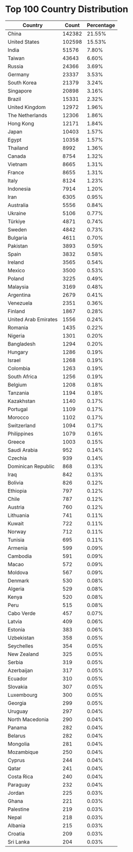 # Top 100 Country Distribution
| Country | Count | Percentage |
|----|----|----|
| China | 142382 | 21.55% |
| United States | 102598 | 15.53% |
| India | 51576 | 7.80% |
| Taiwan | 43643 | 6.60% |
| Russia | 24366 | 3.69% |
| Germany | 23337 | 3.53% |
| South Korea | 21379 | 3.24% |
| Singapore | 20898 | 3.16% |
| Brazil | 15331 | 2.32% |
| United Kingdom | 12972 | 1.96% |
| The Netherlands | 12306 | 1.86% |
| Hong Kong | 12171 | 1.84% |
| Japan | 10403 | 1.57% |
| Egypt | 10358 | 1.57% |
| Thailand | 8992 | 1.36% |
| Canada | 8754 | 1.32% |
| Vietnam | 8665 | 1.31% |
| France | 8655 | 1.31% |
| Italy | 8124 | 1.23% |
| Indonesia | 7914 | 1.20% |
| Iran | 6305 | 0.95% |
| Australia | 5556 | 0.84% |
| Ukraine | 5106 | 0.77% |
| Türkiye | 4871 | 0.74% |
| Sweden | 4842 | 0.73% |
| Bulgaria | 4611 | 0.70% |
| Pakistan | 3893 | 0.59% |
| Spain | 3832 | 0.58% |
| Ireland | 3565 | 0.54% |
| Mexico | 3500 | 0.53% |
| Poland | 3225 | 0.49% |
| Malaysia | 3169 | 0.48% |
| Argentina | 2679 | 0.41% |
| Venezuela | 2351 | 0.36% |
| Finland | 1867 | 0.28% |
| United Arab Emirates | 1556 | 0.24% |
| Romania | 1435 | 0.22% |
| Nigeria | 1301 | 0.20% |
| Bangladesh | 1294 | 0.20% |
| Hungary | 1286 | 0.19% |
| Israel | 1268 | 0.19% |
| Colombia | 1263 | 0.19% |
| South Africa | 1256 | 0.19% |
| Belgium | 1208 | 0.18% |
| Tanzania | 1194 | 0.18% |
| Kazakhstan | 1140 | 0.17% |
| Portugal | 1109 | 0.17% |
| Morocco | 1102 | 0.17% |
| Switzerland | 1094 | 0.17% |
| Philippines | 1079 | 0.16% |
| Greece | 1003 | 0.15% |
| Saudi Arabia | 952 | 0.14% |
| Czechia | 939 | 0.14% |
| Dominican Republic | 868 | 0.13% |
| Iraq | 842 | 0.13% |
| Bolivia | 826 | 0.12% |
| Ethiopia | 797 | 0.12% |
| Chile | 787 | 0.12% |
| Austria | 760 | 0.12% |
| Lithuania | 741 | 0.11% |
| Kuwait | 722 | 0.11% |
| Norway | 712 | 0.11% |
| Tunisia | 695 | 0.11% |
| Armenia | 599 | 0.09% |
| Cambodia | 591 | 0.09% |
| Macao | 572 | 0.09% |
| Moldova | 567 | 0.09% |
| Denmark | 530 | 0.08% |
| Algeria | 529 | 0.08% |
| Kenya | 520 | 0.08% |
| Peru | 515 | 0.08% |
| Cabo Verde | 457 | 0.07% |
| Latvia | 409 | 0.06% |
| Estonia | 383 | 0.06% |
| Uzbekistan | 358 | 0.05% |
| Seychelles | 354 | 0.05% |
| New Zealand | 325 | 0.05% |
| Serbia | 319 | 0.05% |
| Azerbaijan | 317 | 0.05% |
| Ecuador | 310 | 0.05% |
| Slovakia | 307 | 0.05% |
| Luxembourg | 300 | 0.05% |
| Georgia | 299 | 0.05% |
| Uruguay | 297 | 0.04% |
| North Macedonia | 290 | 0.04% |
| Panama | 282 | 0.04% |
| Belarus | 282 | 0.04% |
| Mongolia | 281 | 0.04% |
| Mozambique | 250 | 0.04% |
| Cyprus | 244 | 0.04% |
| Qatar | 241 | 0.04% |
| Costa Rica | 240 | 0.04% |
| Paraguay | 232 | 0.04% |
| Jordan | 225 | 0.03% |
| Ghana | 221 | 0.03% |
| Palestine | 219 | 0.03% |
| Nepal | 218 | 0.03% |
| Albania | 215 | 0.03% |
| Croatia | 209 | 0.03% |
| Sri Lanka | 204 | 0.03% |
